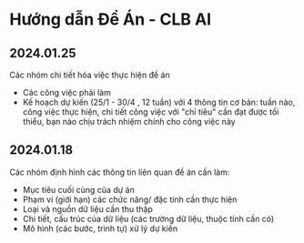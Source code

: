 
# Hướng dẫn Đề Án - CLB AI


## 2024.01.25
Các nhóm chi tiết hóa việc thực hiện đề án
- Các công việc phải làm
- Kế hoạch dự kiến (25/1 - 30/4 , 12 tuần) với 4 thông tin cơ bản: tuần nào, công việc thực hiện, chi tiết công việc với "chỉ tiêu" cần đạt được tối thiểu, bạn nào chịu trách nhiệm chính cho công việc này

## 2024.01.18
Các nhóm định hình các thông tin liên quan đề án cần làm:
- Mục tiêu cuối cùng của dự án
- Phạm vi (giới hạn) các chức năng/ đặc tính cần thực hiện
- Loại và nguồn dữ liệu cần thu thập
- Chi tiết, cấu trúc của dữ liệu (các trường dữ liệu, thuộc tính cần có)
- Mô hình (các bước, trình tự) xử lý dự kiến

  
